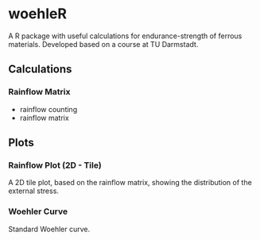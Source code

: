# woehleR

A R package with useful calculations for endurance-strength of ferrous materials. Developed based on a course at TU Darmstadt.

## Calculations

### Rainflow Matrix

- rainflow counting
- rainflow matrix

## Plots

### Rainflow Plot (2D - Tile)
A 2D tile plot, based on the rainflow matrix, showing the distribution of the external stress.

### Woehler Curve
Standard Woehler curve.
